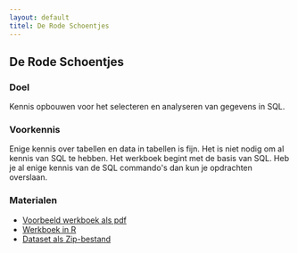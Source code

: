 ```yaml
---
layout: default
titel: De Rode Schoentjes
---
```


## De Rode Schoentjes

### <span class="fa-solid fa-bullseye-arrow"> Doel</span>

Kennis opbouwen voor het selecteren en analyseren van gegevens in SQL.

### <span><i class="fa-solid fa-head-side-brain"></i> Voorkennis</span>

Enige kennis over tabellen en data in tabellen is fijn. Het is niet nodig om al kennis van SQL te hebben.
Het werkboek begint met de basis van SQL. Heb je al enige kennis van de SQL commando's dan kun je opdrachten overslaan.

### <i class="fa-solid fa-download"></i>Materialen

- [Voorbeeld werkboek als pdf](/werkboek/Rode-Schoentjes---Data-Analysis.pdf)
- [Werkboek in R](/notebook/de-rode-Schoentjes.Rmd)
- [Dataset als Zip-bestand](/dataset/Rode%20Schoentjes.zip)
